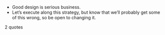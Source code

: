  - Good design is serious business.
 - Let’s execute along this strategy, but know that we’ll probably get some of this wrong, so be open to changing it.

2 quotes